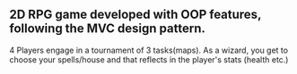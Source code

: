 ## 2D RPG game developed with OOP features, following the MVC design pattern. 

4 Players engage in a tournament of 3 tasks(maps). As a wizard, you get to choose your spells/house and that reflects in the player's stats (health etc.) 


